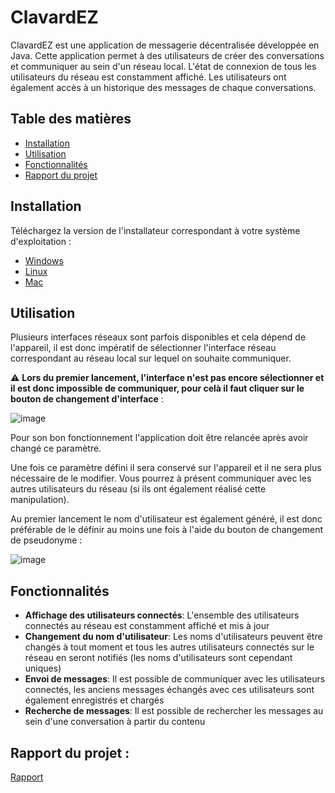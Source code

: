 # ClavardEZ

ClavardEZ est une application de messagerie décentralisée développée en Java. Cette application permet à des utilisateurs de créer des conversations et communiquer au sein d'un réseau local. L'état de connexion de tous les utilisateurs du réseau est constamment affiché. Les utilisateurs ont également accès à un historique des messages de chaque conversations.

## Table des matières

* [Installation](#installation)
* [Utilisation](#utilisation)
* [Fonctionnalités](#fonctionnalités)
* [Rapport du projet](#rapport-du-projet)

## Installation

Téléchargez la version de l'installateur correspondant à votre système d'exploitation :

- [Windows](https://github.com/ClavardEZ/ProjetClavardage/releases/download/latest/ClavardEZ-1.0.0.exe)
- [Linux](https://github.com/ClavardEZ/ProjetClavardage/releases/download/latest/ClavardEZ-1.0.0.deb)
- [Mac](https://github.com/ClavardEZ/ProjetClavardage/releases/download/latest/ClavardEZ-1.0.0.dmg)

## Utilisation

Plusieurs interfaces réseaux sont parfois disponibles et cela dépend de l'appareil, il est donc impératif de sélectionner l'interface réseau correspondant au réseau local sur lequel on souhaite communiquer.

:warning: **Lors du premier lancement, l'interface n'est pas encore sélectionner et il est donc impossible de communiquer, pour celà il faut cliquer sur le bouton de changement d'interface** :

![image](https://user-images.githubusercontent.com/43877845/151611872-6e663501-7c16-473b-8281-a2992cbdbe24.png)

Pour son bon fonctionnement l'application doit être relancée après avoir changé ce paramètre.

Une fois ce paramètre défini il sera conservé sur l'appareil et il ne sera plus nécessaire de le modifier. Vous pourrez à présent communiquer avec les autres utilisateurs du réseau (si ils ont également réalisé cette manipulation).

Au premier lancement le nom d'utilisateur est également généré, il est donc préférable de le définir au moins une fois à l'aide du bouton de changement de pseudonyme :

![image](https://user-images.githubusercontent.com/43877845/151612861-482a437d-031e-487d-b2e0-57c667de946e.png)

## Fonctionnalités

- **Affichage des utilisateurs connectés**: L'ensemble des utilisateurs connectés au réseau est constamment affiché et mis à jour
- **Changement du nom d'utilisateur**: Les noms d'utilisateurs peuvent être changés à tout moment et tous les autres utilisateurs connectés sur le réseau en seront notifiés (les noms d'utilisateurs sont cependant uniques)
- **Envoi de messages**: Il est possible de communiquer avec les utilisateurs connectés, les anciens messages échangés avec ces utilisateurs sont également enregistrés et chargés
- **Recherche de messages**: Il est possible de rechercher les messages au sein d'une conversation à partir du contenu

## Rapport du projet :

[Rapport](https://github.com/ClavardEZ/ProjetClavardage/files/7961560/Rapport.pdf)


